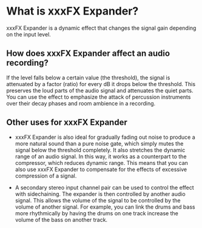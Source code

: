 # What is xxxFX Expander?

xxxFX Expander is a dynamic effect that changes the signal gain depending on the input level.

## How does xxxFX Expander affect an audio recording?

If the level falls below a certain value (the threshold), the signal is attenuated by a factor (ratio) for every dB it drops below the threshold. 
This preserves the loud parts of the audio signal and attenuates the quiet parts. You can use the effect to emphasize the attack of percussion instruments over their decay phases and room ambience in a recording.

## Other uses for xxxFX Expander
* xxxFX Expander is also ideal for gradually fading out noise to produce a more natural sound than a pure noise gate, which simply mutes the signal below the threshold completely. 
It also stretches the dynamic range of an audio signal. In this way, it works as a counterpart to the compressor, which reduces dynamic range. This means that you can also use xxxFX Expander to compensate for the effects of excessive compression of a signal.

* A secondary stereo input channel pair can be used to control the effect with sidechaining. The expander is then controlled by another audio signal. This allows the volume of the signal to be controlled by the volume of another signal. 
For example, you can link the drums and bass more rhythmically by having the drums on one track increase the volume of the bass on another track.
